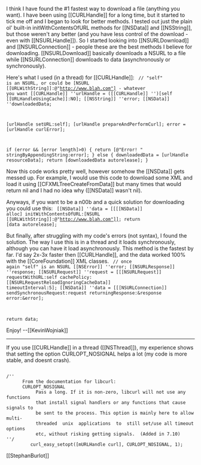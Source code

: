 I think I have found the #1 fastest way to download a file (anything you want). I have been using [[CURLHandle]] for a long time, but it started to tick me off and I began to look for better methods. I tested out just the plain ol' built-in initWithContentsOfURL methods for [[NSData]] and [[NSString]], but those weren't any better (and you have less control of the download - even with [[NSURLHandle]]). So I started looking into [[NSURLDownload]] and [[NSURLConnection]] - people these are the best methods I believe for downloading. [[NSURLDownload]] basically downloads a NSURL to a file while [[NSURLConnection]] downloads to data (asynchronously or synchronously).

Here's what I used (in a thread) for [[CURLHandle]]:
<code>
// "self" is an NSURL, or could be [NSURL [[URLWithString]]:@"http://www.blah.com"] - whatever you want
[[CURLHandle]] ''urlHandle = ([[CURLHandle]] '')[self [[URLHandleUsingCache]]:NO];
[[NSString]] ''error;
[[NSData]] ''downloadedData;

[urlHandle setURL:self];
[urlHandle prepareAndPerformCurl];
error = [urlHandle curlError];

if (error && [error length]>0) {
	return [@"Error! " stringByAppendingString:error];
} else {
	downloadedData = [urlHandle resourceData];
	return [downloadedData autorelease];
}
</code>

Now this code works pretty well, however somehow the [[NSData]] gets messed up. For example, I would use this code to download some XML and load it using [[CFXMLTreeCreateFromData]] but many times that would return nil and I had no idea why ([[NSData]] wasn't nil).

Anyways, if you want to be a n00b and a quick solution for downloading you could use this:
<code>
[[NSData]] ''data = [[[[NSData]] alloc] initWithContentsOfURL:[NSURL [[URLWithString]]:@"http://www.blah.com"]];
return [data autorelease];
</code>

But finally, after struggling with my code's errors (not syntax), I found the solution. The way I use this is in a thread and it loads synchronously, although you can have it load asynchronously. This method is the fastest by far. I'd say 2x-3x faster then [[CURLHandle]], and the data worked 100% with the [[CoreFoundation]] XML classes.
<code>
// once again "self" is an NSURL
[[NSError]] ''error;
[[NSURLResponse]] ''response;
[[NSURLRequest]] ''request = [[[NSURLRequest]] requestWithURL:self
       cachePolicy:[[NSURLRequestReloadIgnoringCacheData]] timeoutInterval:5];
[[NSData]] ''data = [[[NSURLConnection]] sendSynchronousRequest:request
         returningResponse:&response error:&error];

return data;
</code>

Enjoy! --[[KevinWojniak]]

----

If you use [[CURLHandle]] in a thread ([[NSThread]]), my experience shows that setting the option CURLOPT_NOSIGNAL helps a lot (my code is more stable, and doesnt crash).

<code>
/''
      From the documentation for libcurl:
      CURLOPT_NOSIGNAL
           Pass a long. If it is non-zero, libcurl will not use any  functions
           that install signal handlers or any functions that cause signals to
           be sent to the process. This option is mainly here to allow  multi-
           threaded  unix  applications  to  still set/use all timeout options
           etc, without risking getting signals.  (Added in 7.10)
''/
         curl_easy_setopt([mURLHandle curl], CURLOPT_NOSIGNAL, 1);
</code>

[[StephanBurlot]]